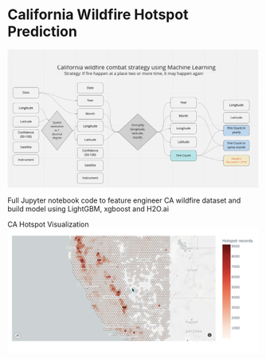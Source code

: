 # California Wildfire Hotspot Prediction #

![Strategy](https://github.com/prodramp/wildfire/blob/main/images/wildfire-hotspot-strategy.png?raw=true)

Full Jupyter notebook code to feature engineer CA wildfire dataset and build model using LightGBM, xgboost and H2O.ai

CA Hotspot Visualization
![Hotspot](https://github.com/prodramp/wildfire/blob/main/images/ca-wildfire-hotspot.png?raw=true)
